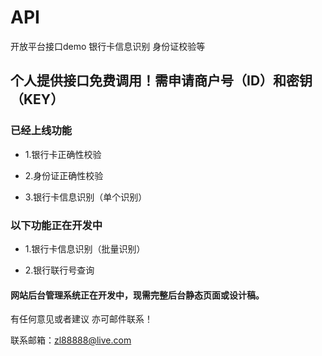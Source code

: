 # API

开放平台接口demo 银行卡信息识别 身份证校验等

## 个人提供接口免费调用！需申请商户号（ID）和密钥（KEY）

### 已经上线功能

* 1.银行卡正确性校验

* 2.身份证正确性校验

* 3.银行卡信息识别（单个识别）

### 以下功能正在开发中

* 1.银行卡信息识别（批量识别）

* 2.银行联行号查询






#### 网站后台管理系统正在开发中，现需完整后台静态页面或设计稿。

有任何意见或者建议 亦可邮件联系！

联系邮箱：zl88888@live.com
